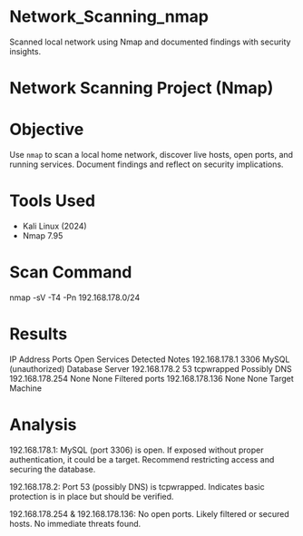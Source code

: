 # Network_Scanning_nmap
Scanned local network using Nmap and documented findings with security insights.
# Network Scanning Project (Nmap)

# Objective
Use `nmap` to scan a local home network, discover live hosts, open ports, and running services. Document findings and reflect on security implications.

# Tools Used
- Kali Linux (2024)
- Nmap 7.95

# Scan Command

nmap -sV -T4 -Pn 192.168.178.0/24

# Results

IP Address      Ports Open      Services Detected       Notes
192.168.178.1   3306    MySQL (unauthorized)    Database Server
192.168.178.2   53      tcpwrapped      Possibly DNS
192.168.178.254 None    None    Filtered ports
192.168.178.136 None    None    Target Machine

# Analysis
192.168.178.1: MySQL (port 3306) is open. If exposed without proper authentication, it could be a target. Recommend restricting access and securing the database.

192.168.178.2: Port 53 (possibly DNS) is tcpwrapped. Indicates basic protection is in place but should be verified.

192.168.178.254 & 192.168.178.136: No open ports. Likely filtered or secured hosts. No immediate threats found. 
